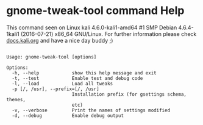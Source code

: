# gnome-tweak-tool command Help
 
 This command seen on Linux kali 4.6.0-kali1-amd64 #1 SMP Debian 4.6.4-1kali1 (2016-07-21) x86_64 GNU/Linux. For further information please check [docs.kali.org](docs.kali.org) and have a nice day buddy ;) 

~~~

Usage: gnome-tweak-tool [options]

Options:
  -h, --help            show this help message and exit
  -t, --test            Enable test and debug code
  -l, --load            Load all tweaks
  -p [/, /usr], --prefix=[/, /usr]
                        Installation prefix (for gsettings schema, themes,
                        etc)
  -v, --verbose         Print the names of settings modified
  -d, --debug           Enable debug output

~~~
